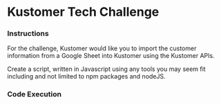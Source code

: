 # Kustomer Tech Challenge

### Instructions
For the challenge, Kustomer would like you to import the customer information from a Google Sheet into Kustomer using the Kustomer APIs. 

Create a script, written in Javascript using any tools you may seem fit including and not limited to npm packages and nodeJS.

### Code Execution
